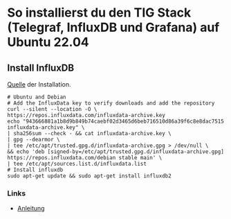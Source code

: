 # So installierst du den TIG Stack (Telegraf, InfluxDB und Grafana) auf Ubuntu 22.04

## Install InfluxDB
[Quelle](https://docs.influxdata.com/influxdb/v2/install/?t=Linux) der Installation.

```
# Ubuntu and Debian
# Add the InfluxData key to verify downloads and add the repository
curl --silent --location -O \
https://repos.influxdata.com/influxdata-archive.key
echo "943666881a1b8d9b849b74caebf02d3465d6beb716510d86a39f6c8e8dac7515  influxdata-archive.key" \
| sha256sum --check - && cat influxdata-archive.key \
| gpg --dearmor \
| tee /etc/apt/trusted.gpg.d/influxdata-archive.gpg > /dev/null \
&& echo 'deb [signed-by=/etc/apt/trusted.gpg.d/influxdata-archive.gpg] https://repos.influxdata.com/debian stable main' \
| tee /etc/apt/sources.list.d/influxdata.list
# Install influxdb
sudo apt-get update && sudo apt-get install influxdb2
```


### Links
+ [Anleitung](https://www.howtoforge.de/anleitung/so-installierst-du-den-tig-stack-telegraf-influxdb-und-grafana-auf-ubuntu-22-04/)
